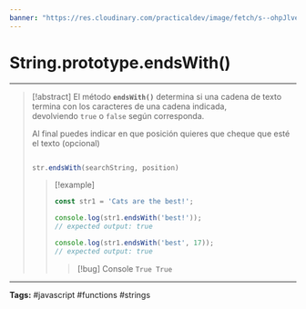 ```yaml
---
banner: "https://res.cloudinary.com/practicaldev/image/fetch/s--ohpJlve1--/c_imagga_scale,f_auto,fl_progressive,h_420,q_auto,w_1000/https://res.cloudinary.com/drquzbncy/image/upload/v1586605549/javascript_banner_sxve2l.jpg"
---
```

# String.prototype.endsWith()
<hr> 

> [!abstract]
> El método **`endsWith()`** determina si una cadena de texto termina con los caracteres de una cadena indicada, devolviendo `true` o `false` según corresponda.
> 
> Al final puedes indicar en que posición quieres que cheque que esté el texto (opcional)
> ```js
> 
> str.endsWith(searchString, position)
> 
> ```
> 
> > [!example]
> > 
> > ```js
> > const str1 = 'Cats are the best!';
> > 
> > console.log(str1.endsWith('best!'));
> > // expected output: true
> > 
> > console.log(str1.endsWith('best', 17));
> > // expected output: true
> > ```
> > 
> > > [!bug] Console
> > > <code>True
> > > True</code>
> > 
> 

<hr>
<b>Tags:</b> #javascript #functions #strings